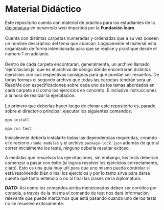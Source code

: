 # Material Didáctico
Este repositorio cuenta con material de práctica para los estudiantes de la <u>diplomatura</u> en *desarrollo web* impartida por la **Fundación Ícaro**.
<br>
<br>
Cuenta con distintas carpetas numeradas y ordenadas que a su vez poseen un nombre descriptivo del tema que abarcan. Lógicamente el material está organizado de forma intencionada para que se realice y practique desde el número 1 en adelante.
<br>
<br>
Dentro de cada carpeta encontrarán, generalmente, un archivo llamado 'ejercitacion.js' que es el archivo de código dónde encontrarán distintos ejercicios con sus respectivas consignas para que puedan ser resueltos.
De todas formas el segundo archivo que todas las carpetas tendrán sera un ReadMe con especificaciones sobre cada uno de los temas abordados en cada carpeta así como los ejercicios en concreto. E inclusive instrucciones a la hora de realizar la ejercitación.
<br>
<br>
Lo primero que deberías hacer luego de clonar este repositorio es, parado sobre el directorio principal, ejecutar los siguientes comandos:

```
npm install
```

```
npm run test
```

Inicialmente debería instalarte todas las dependencias requeridas, creando el directorio ```/node_modules``` y el archivo ```package-lock.json``` además de que al correr inicialmente los tests, ninguno debería resultar exitoso.

A medidas que resuelvas las ejercitaciones, sin embargo, los tests deberían comenzar a pasar con éxito (si logras resolver los ejercicios correctamente, claro). Esto es una guía muy util para que uno mismo pueda controlar si está resolviendo bien o mal los ejercicios y por lo tanto sirve para darse cuenta qué tanto entendió o no al final las clases de la diplomatura.

**DATO:** Así como los comandos arriba mencionados deben ser corridos por consola, a través de la misma el comando de test nos dará información relevante que puede marcarnos que está pasando cuando uno de los tests no se resuelve exitosamente.